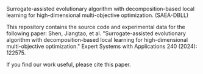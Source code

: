 Surrogate-assisted evolutionary algorithm with decomposition-based local learning for high-dimensional multi-objective optimization. (SAEA-DBLL)

This repository contains the source code and experimental data for the following paper:
Shen, Jiangtao, et al. "Surrogate-assisted evolutionary algorithm with decomposition-based local learning for high-dimensional multi-objective optimization." Expert Systems with Applications 240 (2024): 122575.

If you find our work useful, please cite this paper.
